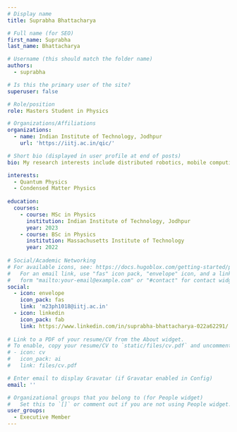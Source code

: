 ```yaml
---
# Display name
title: Suprabha Bhattacharya

# Full name (for SEO)
first_name: Suprabha
last_name: Bhattacharya

# Username (this should match the folder name)
authors:
  - suprabha

# Is this the primary user of the site?
superuser: false

# Role/position
role: Masters Student in Physics

# Organizations/Affiliations
organizations:
  - name: Indian Institute of Technology, Jodhpur
    url: 'https://iitj.ac.in/qic/'

# Short bio (displayed in user profile at end of posts)
bio: My research interests include distributed robotics, mobile computing and programmable matter.

interests:
  - Quantum Physics
  - Condensed Matter Physics
 
education:
  courses:
    - course: MSc in Physics
      institution: Indian Institute of Technology, Jodhpur
      year: 2023
    - course: BSc in Physics
      institution: Massachusetts Institute of Technology
      year: 2022
    
# Social/Academic Networking
# For available icons, see: https://docs.hugoblox.com/getting-started/page-builder/#icons
#   For an email link, use "fas" icon pack, "envelope" icon, and a link in the
#   form "mailto:your-email@example.com" or "#contact" for contact widget.
social:
  - icon: envelope
    icon_pack: fas
    link: 'm23ph1018@iitj.ac.in'
  - icon: linkedin
    icon_pack: fab
    link: https://www.linkedin.com/in/suprabha-bhattacharya-022a62291/
 
# Link to a PDF of your resume/CV from the About widget.
# To enable, copy your resume/CV to `static/files/cv.pdf` and uncomment the lines below.
# - icon: cv
#   icon_pack: ai
#   link: files/cv.pdf

# Enter email to display Gravatar (if Gravatar enabled in Config)
email: ''

# Organizational groups that you belong to (for People widget)
#   Set this to `[]` or comment out if you are not using People widget.
user_groups:
  - Executive Member
---
```


